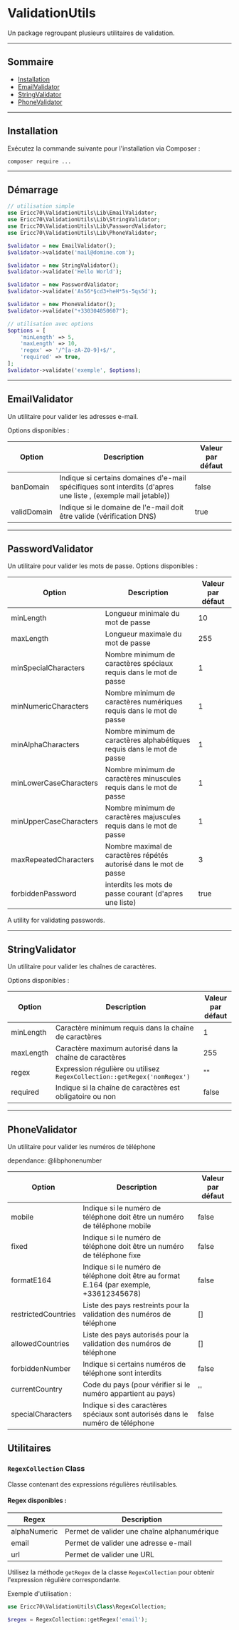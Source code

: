 # ValidationUtils

Un package regroupant plusieurs utilitaires de validation.



------

## Sommaire


- [Installation](#installation)
- [EmailValidator](#emailvalidator)
- [StringValidator](#stringvalidator)
- [PhoneValidator](#phonevalidator)




------





## Installation

Exécutez la commande suivante pour l'installation via Composer :

```shell
composer require ...
```
---

## Démarrage
```php
// utilisation simple
use Ericc70\ValidationUtils\Lib\EmailValidator;
use Ericc70\ValidationUtils\Lib\StringValidator;
use Ericc70\ValidationUtils\Lib\PasswordValidator;
use Ericc70\ValidationUtils\Lib\PhoneValidator;

$validator = new EmailValidator();
$validator->validate('mail@domine.com');

$validator = new StringValidator();
$validator->validate('Hello World');

$validator = new PasswordValidator;
$validator->validate('As56*§cd3+heH*5s-5qs5d');

$validator = new PhoneValidator();
$validator->validate("+330304050607");

// utilisation avec options
$options = [
    'minLength' => 5,
    'maxLength' => 10,
    'regex' => '/^[a-zA-Z0-9]+$/',
    'required' => true,
];
$validator->validate('exemple', $options);
```

---
## EmailValidator
Un utilitaire pour valider les adresses e-mail.

Options disponibles :

| Option         | Description                                                                                       | Valeur par défaut |
|----------------|---------------------------------------------------------------------------------------------------|-------------------|
| banDomain      | Indique si certains domaines d'e-mail spécifiques sont interdits (d'apres une liste , (exemple mail jetable))                                  | false             |
| validDomain    | Indique si le domaine de l'e-mail doit être valide (vérification DNS)                              | true              |

---
## PasswordValidator

Un utilitaire pour valider les mots de passe.
Options disponibles :

| Option                  | Description                                                                               | Valeur par défaut |
|-------------------------|-------------------------------------------------------------------------------------------|-------------------|
| minLength               | Longueur minimale du mot de passe                                                        | 10                |
| maxLength               | Longueur maximale du mot de passe                                                        | 255               |
| minSpecialCharacters    | Nombre minimum de caractères spéciaux requis dans le mot de passe                         | 1                 |
| minNumericCharacters    | Nombre minimum de caractères numériques requis dans le mot de passe                       | 1                 |
| minAlphaCharacters      | Nombre minimum de caractères alphabétiques requis dans le mot de passe                     | 1                 |
| minLowerCaseCharacters  | Nombre minimum de caractères minuscules requis dans le mot de passe                        | 1                 |
| minUpperCaseCharacters  | Nombre minimum de caractères majuscules requis dans le mot de passe                        | 1                 |
| maxRepeatedCharacters   | Nombre maximal de caractères répétés autorisé dans le mot de passe                        | 3                 |
| forbiddenPassword       |  interdits les mots de passe courant (d'apres une liste)                             | true              |

A utility for validating passwords.

---
## StringValidator
Un utilitaire pour valider les chaînes de caractères.


Options disponibles :

| Option    | Description                                               | Valeur par défaut                   |
|-----------|-----------------------------------------------------------|-------------------------------------|
| minLength | Caractère minimum requis dans la chaîne de caractères      | 1                                   |
| maxLength | Caractère maximum autorisé dans la chaîne de caractères    | 255                                 |
| regex     | Expression régulière ou utilisez `RegexCollection::getRegex('nomRegex')` | ""  |
| required  | Indique si la chaîne de caractères est obligatoire ou non  | false                               |



---
## PhoneValidator
Un utilitaire pour valider les numéros de téléphone

dependance: @libphonenumber

| Option                | Description                                                                           | Valeur par défaut |
|-----------------------|---------------------------------------------------------------------------------------|-------------------|
| mobile                | Indique si le numéro de téléphone doit être un numéro de téléphone mobile             | false             |
| fixed                 | Indique si le numéro de téléphone doit être un numéro de téléphone fixe               | false             |
| formatE164            | Indique si le numéro de téléphone doit être au format E.164 (par exemple, +33612345678) | false             |
| restrictedCountries   | Liste des pays restreints pour la validation des numéros de téléphone                  | []                |
| allowedCountries      | Liste des pays autorisés pour la validation des numéros de téléphone                   | []                |
| forbiddenNumber       | Indique si certains numéros de téléphone sont interdits                                | false             |
| currentCountry        | Code du pays (pour vérifier si le numéro appartient au pays)                      | ''                |
| specialCharacters     | Indique si des caractères spéciaux sont autorisés dans le numéro de téléphone          | false             |


## Utilitaires

### `RegexCollection` Class

Classe contenant des expressions régulières réutilisables.

#### Regex disponibles :

| Regex           | Description                                  |
|-----------------|----------------------------------------------|
| alphaNumeric    | Permet de valider une chaîne alphanumérique   |
| email           | Permet de valider une adresse e-mail          |
| url             | Permet de valider une URL                     |

Utilisez la méthode `getRegex` de la classe `RegexCollection` pour obtenir l'expression régulière correspondante.

Exemple d'utilisation :

```php
use Ericc70\ValidationUtils\Class\RegexCollection;

$regex = RegexCollection::getRegex('email');
```